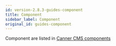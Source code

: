 ```yaml
---
id: version-2.8.3-guides-component
title: Component
sidebar_label: Component
original_id: guides-component
---
```


Component are listed in <a href="https://www.canner.io/component" target="_blank">Canner CMS components</a>